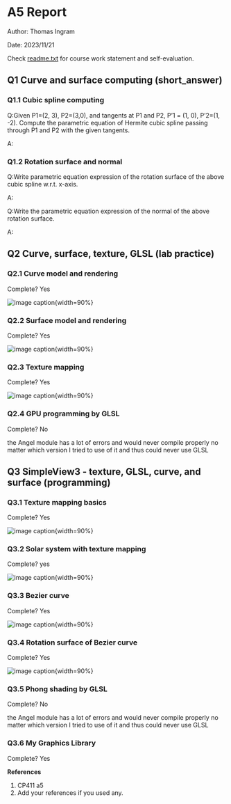 # A5 Report

Author: Thomas Ingram 

Date: 2023/11/21

Check [readme.txt](readme.txt) for course work statement and self-evaluation. 
  
## Q1 Curve and surface computing (short_answer)


### Q1.1 Cubic spline computing
Q:Given P1=(2, 3), P2=(3,0), and tangents at P1 and P2, P’1 = (1, 0), P’2=(1, -2). Compute the parametric equation of Hermite cubic spline passing through P1 and P2 with the given tangents.

A:

### Q1.2 Rotation surface and normal
Q:Write parametric equation expression of the rotation surface of the above cubic spline w.r.t. x-axis.

A:

Q:Write the parametric equation expression of the normal of the above rotation surface.

A:

## Q2 Curve, surface, texture, GLSL (lab practice)


### Q2.1 Curve model and rendering 

Complete? Yes

![image caption](images/curve.png){width=90%}

### Q2.2 Surface model and rendering 

Complete? Yes 

![image caption](images/model.png){width=90%}

### Q2.3 Texture mapping 

Complete? Yes 

![image caption](images/texture.png){width=90%}

### Q2.4 GPU programming by GLSL 

Complete? No

the Angel module has a lot of errors and would never compile properly no matter which version I tried to use of it and thus could never use GLSL

## Q3 SimpleView3 - texture, GLSL, curve, and surface (programming)


### Q3.1 Texture mapping basics

Complete? Yes

![image caption](images/cube.png){width=90%}

### Q3.2 Solar system with texture mapping

Complete? yes

![image caption](images/solar.png){width=90%}


### Q3.3 Bezier curve

Complete? Yes 

![image caption](images/bezier.png){width=90%}


### Q3.4 Rotation surface of Bezier curve

Complete? Yes

![image caption](images/surface.png){width=90%}


### Q3.5 Phong shading by GLSL

Complete? No

the Angel module has a lot of errors and would never compile properly no matter which version I tried to use of it and thus could never use GLSL


### Q3.6 My Graphics Library

Complete? Yes



**References**

1. CP411 a5
2. Add your references if you used any. 
